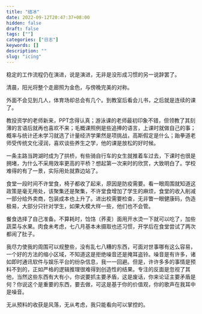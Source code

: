 ```yaml
---
title: "结冰"
date: 2022-09-12T20:47:37+08:00
hidden: false
draft: false
tags: [""]
categories: ["日志"]
keywords: []
description: ""
slug: "icing"
---
```

稳定的工作流程仍在演进，说是演进，无非是没形成习惯的另一说辞罢了。

清晨，阳光将整个走廊照为金色，与傍晚完美的对称。

外面不会见到几人，体育场却总会有几个。到教室后看会儿书，之后就是连续的课了。

教投资学的老师新来，PPT念得认真；游泳课的老师最初印象不错，但领教了其刻薄的言语后就再也喜欢不来；毛概课照例是些追捧的语言，上课时就做自己的事；概率与统计还未学习就选了计量经济学果然是项挑战，高斯假定是什么；跆拳道老师受传统文化浸润，喜欢谈些养生之学，他的课是放松的好时候。

一条主路当跨湖时成为了拱桥，有些骑自行车的女生就推着车过去，下课时也很是拥堵，为什么不采用效率更高的平桥？想起第一次来时的欣赏，大致明白了。学校难得的有了一景，实际用处就靠边站了。

食堂一段时间不许堂食，椅子都收了起来，原因是防疫需要。看一眼周围就知道这政策是毫无用处，该聚集还是聚集，不许堂食增加了学生的麻烦，食堂的收入削减一部分给外卖商，包装成本也上升了。进出校需要检查，无非瞥一眼健康码，伪造极易，大部分只针对学生，如果大模大样一些，他们也不会管。

餐食选择了自己准备。不算耗时，饸饹（荞麦）面用开水烫一下就可以吃了，加些蔬菜与水果。肉食未考虑，七八月基本未摄取也还习惯，开学后在食堂尝试了两次都闹了肚子。

我尽力使我的周围可以规整些，没有乱七八糟的东西，可面对世事哪有这么容易，一个好的方法的缩小区域，不知道这是拒绝噪音还是掩耳盗铃。噪音是有许多，诸如即时通讯软件与娱乐平台的纷杂信息，我一一回避。但是，许许多多的事情是预料不到的，正如严格的逻辑推理很难得到创造性的结果。专注的反面是忽视了其他，当然这些东西有大有小，你说要抓主要矛盾，这是废话，你来论证主要矛盾是何？你说这个是重要的东西，要去做，可这是基于你的价值观，你的歌声在我耳中是噪音。

无从预料的收获是风落，无从考虑，我只能看向可以掌控的。
